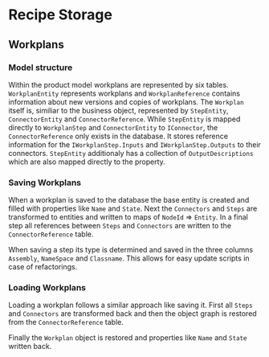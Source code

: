 # Recipe Storage

## Workplans

### Model structure

Within the product model workplans are represented by six tables. `WorkplanEntity` represents workplans and `WorkplanReference` contains information about new versions and copies of workplans. The `Workplan` itself is, similiar to the business object, represented by `StepEntity`, `ConnectorEntity` and `ConnectorReference`. While `StepEntity` is mapped directly to `WorkplanStep` and `ConnectorEntity` to `IConnector`, the `ConnectorReference` only exists in the database. It stores reference information for the `IWorkplanStep.Inputs` and `IWorkplanStep.Outputs` to their connectors. `StepEntity` additionaly has a collection of `OutputDescriptions` which are also mapped directly to the property.

### Saving Workplans

When a workplan is saved to the database the base entity is created and filled with properties like `Name` and `State`. Next the `Connectors` and `Steps` are transformed to entities and written to maps of `NodeId` => `Entity`. In a final step all references between `Steps` and `Connectors` are written to the `ConnectorReference` table.

When saving a step its type is determined and saved in the three columns `Assembly`, `NameSpace` and `Classname`. This allows for easy update scripts in case of refactorings.

### Loading Workplans

Loading a workplan follows a similar approach like saving it. First all `Steps` and `Connectors` are transformed back and then the object graph is restored from the `ConnectorReference` table.

Finally the `Workplan` object is restored and properties like `Name` and `State` written back.